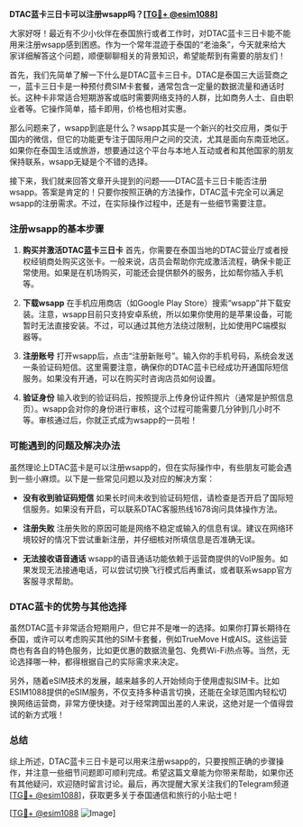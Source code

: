**DTAC蓝卡三日卡可以注册wsapp吗？[[TG💪+ @esim1088](https://t.me/s/esim1088)]**

大家好呀！最近有不少小伙伴在泰国旅行或者工作时，对DTAC蓝卡三日卡能不能用来注册wsapp感到困惑。作为一个常年混迹于泰国的“老油条”，今天就来给大家详细解答这个问题，顺便聊聊相关的背景知识，希望能帮到有需要的朋友们！

首先，我们先简单了解一下什么是DTAC蓝卡三日卡。DTAC是泰国三大运营商之一，蓝卡三日卡是一种预付费SIM卡套餐，通常包含一定量的数据流量和通话时长。这种卡非常适合短期游客或临时需要网络支持的人群，比如商务人士、自由职业者等。它操作简单，插卡即用，价格也相对实惠。

那么问题来了，wsapp到底是什么？wsapp其实是一个新兴的社交应用，类似于国内的微信，但它的功能更专注于国际用户之间的交流，尤其是面向东南亚地区。如果你在泰国生活或旅游，想要通过这个平台与本地人互动或者和其他国家的朋友保持联系，wsapp无疑是个不错的选择。

接下来，我们就来回答文章开头提到的问题——DTAC蓝卡三日卡能否注册wsapp。答案是肯定的！只要你按照正确的方法操作，DTAC蓝卡完全可以满足wsapp的注册需求。不过，在实际操作过程中，还是有一些细节需要注意。

### 注册wsapp的基本步骤

1. **购买并激活DTAC蓝卡三日卡**
   首先，你需要在泰国当地的DTAC营业厅或者授权经销商处购买这张卡。一般来说，店员会帮助你完成激活流程，确保卡能正常使用。如果是在机场购买，可能还会提供额外的服务，比如帮你插入手机等。

2. **下载wsapp**
   在手机应用商店（如Google Play Store）搜索“wsapp”并下载安装。注意，wsapp目前只支持安卓系统，所以如果你使用的是苹果设备，可能暂时无法直接安装。不过，可以通过其他方法绕过限制，比如使用PC端模拟器等。

3. **注册账号**
   打开wsapp后，点击“注册新账号”。输入你的手机号码，系统会发送一条验证码短信。这里需要注意，确保你的DTAC蓝卡已经成功开通国际短信服务。如果没有开通，可以在购买时咨询店员如何设置。

4. **验证身份**
   输入收到的验证码后，按照提示上传身份证件照片（通常是护照信息页）。wsapp会对你的身份进行审核，这个过程可能需要几分钟到几小时不等。审核通过后，你就正式成为wsapp的一员啦！

### 可能遇到的问题及解决办法

虽然理论上DTAC蓝卡是可以注册wsapp的，但在实际操作中，有些朋友可能会遇到一些小麻烦。以下是一些常见问题以及对应的解决方案：

- **没有收到验证码短信**
  如果长时间未收到验证码短信，请检查是否开启了国际短信服务。如果没有开启，可以联系DTAC客服热线1678询问具体操作方法。

- **注册失败**
  注册失败的原因可能是网络不稳定或输入的信息有误。建议在网络环境较好的情况下尝试重新注册，并仔细核对所填信息是否准确无误。

- **无法接收语音通话**
  wsapp的语音通话功能依赖于运营商提供的VoIP服务。如果发现无法接通电话，可以尝试切换飞行模式后再重试，或者联系wsapp官方客服寻求帮助。

### DTAC蓝卡的优势与其他选择

虽然DTAC蓝卡非常适合短期用户，但它并不是唯一的选择。如果你打算长期待在泰国，或许可以考虑购买其他的SIM卡套餐，例如TrueMove H或AIS。这些运营商也有各自的特色服务，比如更优惠的数据流量包、免费Wi-Fi热点等。当然，无论选择哪一种，都得根据自己的实际需求来决定。

另外，随着eSIM技术的发展，越来越多的人开始倾向于使用虚拟SIM卡。比如ESIM1088提供的eSIM服务，不仅支持多种语言切换，还能在全球范围内轻松切换网络运营商，非常方便快捷。对于经常跨国出差的人来说，这绝对是一个值得尝试的新方式哦！

### 总结

综上所述，DTAC蓝卡三日卡是可以用来注册wsapp的，只要按照正确的步骤操作，并注意一些细节问题即可顺利完成。希望这篇文章能为你带来帮助，如果你还有其他疑问，欢迎随时留言讨论。最后，再次提醒大家关注我们的Telegram频道[[TG💪+ @esim1088](https://t.me/s/esim1088)]，获取更多关于泰国通信和旅行的小贴士吧！

[[TG💪+ @esim1088](https://t.me/s/esim1088) ![Image](https://i.postimg.cc/4NQfJmqS/Snipaste-2025-05-13-00-14-12.png)]